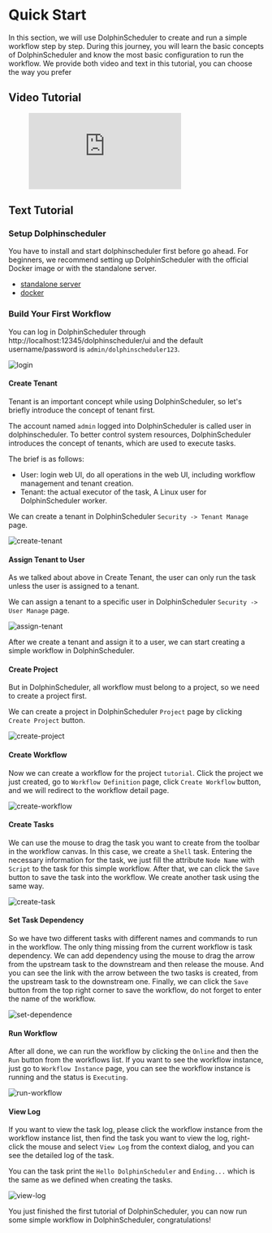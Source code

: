 # Quick Start

In this section, we will use DolphinScheduler to create and run a simple workflow step by step. During this journey,
you will learn the basic concepts of DolphinScheduler and know the most basic configuration to run the workflow. We
provide both video and text in this tutorial, you can choose the way you prefer

## Video Tutorial

<figure class="video_container"> 
  <iframe src="https://www.youtube.com/embed/nrF20hpCkug" frameborder="0" allowfullscreen="true"></iframe>
</figure>

## Text Tutorial

### Setup Dolphinscheduler

You have to install and start dolphinscheduler first before go ahead. For beginners, we recommend setting up
DolphinScheduler with the official Docker image or with the standalone server.

* [standalone server](https://dolphinscheduler.apache.org/en-us/docs/3.1.3/guide/installation/standalone)
* [docker](https://dolphinscheduler.apache.org/en-us/docs/3.1.3/guide/start/docker)

### Build Your First Workflow

You can log in DolphinScheduler through http://localhost:12345/dolphinscheduler/ui and the default username/password
is `admin/dolphinscheduler123`.

![login](../../../../img/start/login.gif)

#### Create Tenant

Tenant is an important concept while using DolphinScheduler, so
let's briefly introduce the concept of tenant first.

The account named `admin` logged into DolphinScheduler is called user in dolphinscheduler.
To better control system resources, DolphinScheduler introduces the concept of
tenants, which are used to execute tasks.

The brief is as follows:

* User: login web UI, do all operations in the web UI, including workflow management and tenant creation.
* Tenant: the actual executor of the task, A Linux user for DolphinScheduler worker.

We can create a tenant in DolphinScheduler `Security -> Tenant Manage` page.

![create-tenant](../../../../img/start/create-tenant.gif)

#### Assign Tenant to User

As we talked about above in Create Tenant, the user can only run the task unless the user is assigned to a tenant.

We can assign a tenant to a specific user in DolphinScheduler `Security -> User Manage` page.

![assign-tenant](../../../../img/start/assign-tenant.gif)

After we create a tenant and assign it to a user, we can start creating a
simple workflow in DolphinScheduler.

#### Create Project

But in DolphinScheduler, all workflow must belong to a project, so we need
to create a project first.

We can create a project in DolphinScheduler `Project` page by clicking
`Create Project` button.

![create-project](../../../../img/start/create-project.gif)

#### Create Workflow

Now we can create a workflow for the project `tutorial`. Click the project we just created,
go to `Workflow Definition` page, click `Create Workflow` button, and we will redirect
to the workflow detail page.

![create-workflow](../../../../img/start/create-workflow.gif)

#### Create Tasks

We can use the mouse to drag the task you want to create from the toolbar in the workflow canvas.
In this case, we create a `Shell` task. Entering the necessary information for the task,
we just fill the attribute `Node Name` with `Script` to the task for this simple workflow.
After that, we can click the `Save` button to save the task into the workflow. We create another task
using the same way.

![create-task](../../../../img/start/create-task.gif)

#### Set Task Dependency

So we have two different tasks with different names and commands to run in the workflow. The
only thing missing from the current workflow is task dependency. We can add dependency using
the mouse to drag the arrow from the upstream task to the downstream and then release the mouse.
And you can see the link with the arrow between the two tasks is created, from the upstream
task to the downstream one. Finally, we can click the `Save` button from the top right corner
to save the workflow, do not forget to enter the name of the workflow.

![set-dependence](../../../../img/start/set-dep.gif)

#### Run Workflow

After all done, we can run the workflow by clicking the `Online` and then the `Run` button from
the workflows list. If you want to see the workflow instance, just go to `Workflow Instance`
page, you can see the workflow instance is running and the status is `Executing`.

![run-workflow](../../../../img/start/run-workflow.gif)

#### View Log

If you want to view the task log, please click the workflow instance from the workflow instance
list, then find the task you want to view the log, right-click the mouse and select `View Log`
from the context dialog, and you can see the detailed log of the task.

You can the task print the `Hello DolphinScheduler` and `Ending...` which is the same as we
defined when creating the tasks.

![view-log](../../../../img/start/view-log.gif)

You just finished the first tutorial of DolphinScheduler, you can now run some simple workflow
in DolphinScheduler, congratulations!

